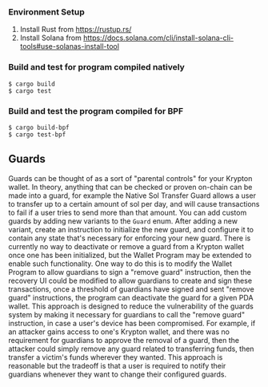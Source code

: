 ### Environment Setup
1. Install Rust from https://rustup.rs/
2. Install Solana from https://docs.solana.com/cli/install-solana-cli-tools#use-solanas-install-tool

### Build and test for program compiled natively
```
$ cargo build
$ cargo test
```

### Build and test the program compiled for BPF
```
$ cargo build-bpf
$ cargo test-bpf
```


## Guards
Guards can be thought of as a sort of "parental controls" for your Krypton wallet. In theory, anything that can be checked or proven on-chain can be made into a guard,
for example the Native Sol Transfer Guard allows a user to transfer up to a certain amount of sol per day, and will cause transactions to fail if a user tries to send
more than that amount. You can add custom guards by adding new variants to the `Guard` enum. After adding a new variant, create an instruction to initialize the new guard,
and configure it to contain any state that's necessary for enforcing your new guard. There is currently no way to deactivate or remove a guard from a Krypton wallet once one
has been initialized, but the Wallet Program may be extended to enable such functionality. One way to do this is to modify the Wallet Program to allow
guardians to sign a "remove guard" instruction, then the recovery UI could be modified to allow guardians to create and sign these transactions, once a threshold of guardians
have signed and sent "remove guard" instructions, the program can deactivate the guard for a given PDA wallet. This approach is designed to reduce the vulnerability of the guards
system by making it necessary for guardians to call the "remove guard" instruction, in case a user's device has been compromised. For example, if an attacker gains access to one's 
Krypton wallet, and there was no requirement for guardians to approve the removal of a guard, then the attacker could simply remove any guard related to transferring funds, then
transfer a victim's funds wherever they wanted. This approach is reasonable but the tradeoff is that a user is required to notify their guardians whenever they want to change their configured guards.

